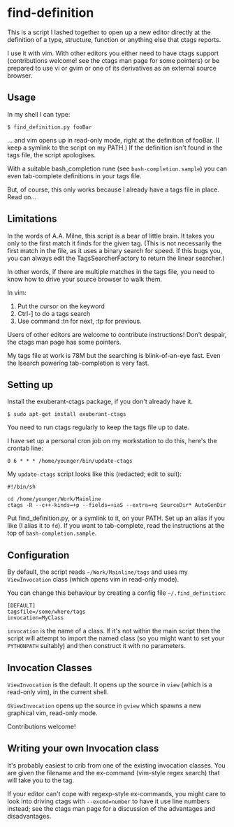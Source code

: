 find-definition
===============

This is a script I lashed together to open up a new editor directly
at the definition of a type, structure, function or anything else that
ctags reports.

I use it with vim.  With other editors you either need to have ctags
support (contributions welcome! see the ctags man page for some pointers)
or be prepared to use vi or gvim or one of its derivatives as an external
source browser.


Usage
-----

In my shell I can type:

`$ find_definition.py fooBar`

... and vim opens up in read-only mode, right at the definition of fooBar.
(I keep a symlink to the script on my PATH.)
If the definition isn't found in the tags file, the script apologises.

With a suitable bash\_completion rune (see `bash-completion.sample`)
you can even tab-complete definitions in your tags file.

But, of course, this only works because I already have a tags file in
place. Read on...


Limitations
-----------

In the words of A.A. Milne, this script is a bear of little brain.
It takes you only to the first match it finds for the given tag.
(This is not necessarily the first match in the file, as it uses a
binary search for speed. If this bugs you, you can always edit the
TagsSearcherFactory to return the linear searcher.)

In other words, if there are multiple matches in the tags file, you need
to know how to drive your source browser to walk them.

In vim:

1. Put the cursor on the keyword
2. Ctrl-] to do a tags search
3. Use command :tn for next, :tp for previous.

Users of other editors are welcome to contribute instructions!
Don't despair, the ctags man page has some pointers.

My tags file at work is 78M but the searching is blink-of-an-eye fast.
Even the lsearch powering tab-completion is very fast.


Setting up
----------

Install the exuberant-ctags package, if you don't already have it.

`$ sudo apt-get install exuberant-ctags`

You need to run ctags regularly to keep the tags file up to date.

I have set up a personal cron job on my workstation to do this, here's the crontab line:

    0 6 * * * /home/younger/bin/update-ctags

My `update-ctags` script looks like this (redacted; edit to suit):

    #!/bin/sh
	
    cd /home/younger/Work/Mainline
    ctags -R --c++-kinds=+p --fields=+iaS --extra=+q SourceDir* AutoGenDir

Put find\_definition.py, or a symlink to it, on your PATH.
Set up an alias if you like (I alias it to `fd`).
If you want to tab-complete, read the instructions at the top of
`bash-completion.sample`.


Configuration
-------------

By default, the script reads `~/Work/Mainline/tags` and uses my `ViewInvocation` class (which opens vim in read-only mode).

You can change this behaviour by creating a config file `~/.find_definition`:

    [DEFAULT]
    tagsfile=/some/where/tags
    invocation=MyClass

`invocation` is the name of a class.
If it's not within the main script then the script will attempt to import
the named class (so you might want to set your `PYTHONPATH` suitably)
and then construct it with no parameters.


Invocation Classes
------------------

`ViewInvocation` is the default. It opens up the source in `view` (which is a read-only vim), in the current shell.

`GViewInvocation` opens up the source in `gview` which spawns a new graphical vim, read-only mode.

Contributions welcome!


Writing your own Invocation class
---------------------------------

It's probably easiest to crib from one of the existing invocation classes.
You are given the filename and the ex-command (vim-style regex search)
that will take you to the tag.

If your editor can't cope with regexp-style ex-commands, you might care to look
into driving ctags with `--excmd=number` to have it use line numbers
instead; see the ctags man page for a discussion of the advantages and
disadvantages.

